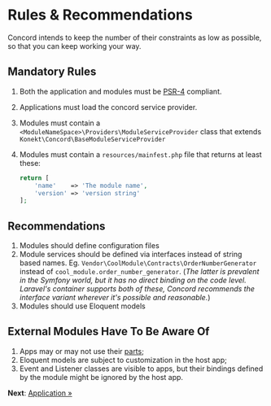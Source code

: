 # Rules & Recommendations

Concord intends to keep the number of their constraints as low as possible, so
that you can keep working your way.

## Mandatory Rules

1. Both the application and modules must be [PSR-4](https://laravel.com/docs/5.4/releases#laravel-5.0) compliant.
2. Applications must load the concord service provider.
3. Modules must contain a `<ModuleNameSpace>\Providers\ModuleServiceProvider` class that extends `Konekt\Concord\BaseModuleServiceProvider`
4. Modules must contain a `resources/mainfest.php` file that returns at least these:

    ```php
    return [
        'name'    => 'The module name',
        'version' => 'version string'
    ];
    ```

## Recommendations

1. Modules should define configuration files
2. Module services should be defined via interfaces instead of string based
   names. Eg. `Vendor\CoolModule\Contracts\OrderNumberGenerator` instead of
   `cool_module.order_number_generator`. (_The latter is prevalent in the
   Symfony world, but it has no direct binding on the code level. Laravel's
   container supports both of these, Concord recommends the interface variant
   wherever it's possible and reasonable._)
3. Modules should use Eloquent models

## External Modules Have To Be Aware Of

1. Apps may or may not use their [parts](parts.md);
2. Eloquent models are subject to customization in the host app;
3. Event and Listener classes are visible to apps, but their bindings defined by
   the module might be ignored by the host app.

**Next**: [Application &raquo;](application.md)
